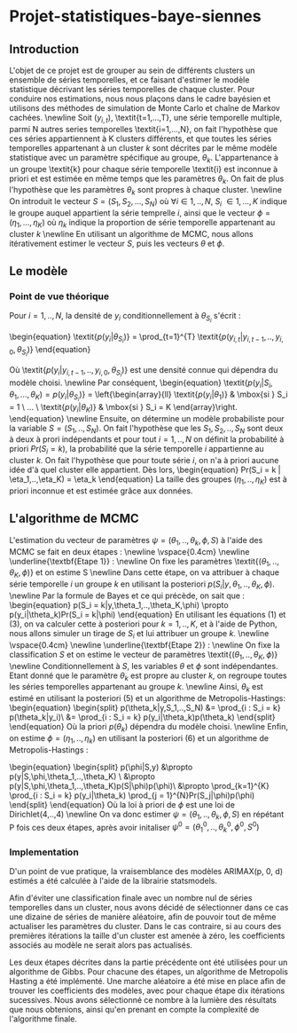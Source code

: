 # Projet-statistiques-baye-siennes

## Introduction

L'objet de ce projet est de grouper au sein de différents clusters un ensemble de séries temporelles, et ce faisant d'estimer le modèle statistique décrivant les séries temporelles de chaque cluster. 
Pour conduire nos estimations, nous nous plaçons dans le cadre bayésien et utilisons des méthodes de simulation de Monte Carlo et chaîne de Markov cachées.
\newline
Soit ($y_{i,t}$), \textit{t=1,...,T}, une série temporelle multiple, parmi N autres series temporelles \textit{i=1,...,N}, on fait l'hypothèse que ces séries appartiennent à K clusters différents, et que toutes les séries temporelles appartenant à un cluster $\textit{k}$ sont décrites par le même modèle statistique avec un paramètre spécifique au groupe, $\theta_k$. L'appartenance à un groupe \textit{k} pour chaque série temporelle \textit{i} est inconnue à priori et est estimée en même temps que les paramètres $\theta_k$. On fait de plus l'hypothèse que les paramètres $\theta_k$ sont propres à chaque cluster. 
\newline
On introduit le vecteur $S = (S_1,S_2,...,S_N)$ où $\forall i \in 1,..,N$, $S_i$ $\in 1,...,K$ indique le groupe auquel appartient la série temprelle $i$, ainsi que le vecteur $\phi = (\eta_1, ..., \eta_K)$ où $\eta_k$ indique la proportion de série temporelle appartenant au cluster $k$
\newline
En utilisant un algorithme de MCMC, nous allons itérativement estimer le vecteur $S$, puis les vecteurs $\theta$ et $\phi$.

## Le modèle
### Point de vue théorique

Pour $i = 1,..,N$, la densité de $y_i$ conditionnellement à $\theta_{S_i}$ s'écrit :

\begin{equation}
\textit{$p(y_i | \theta_{S_i})$} = \prod_{t=1}^{T} \textit{$p(y_{i,t}|y_{i,t-1},..,y_{i,0},\theta_{S_i})$}
\end{equation}

Où \textit{$p(y_i|y_{i,t-1},..,y_{i,0},\theta_{S_i})$} est une densité connue qui dépendra du modèle choisi.
\newline
Par conséquent, 
\begin{equation}
\textit{$p(y_i | S_i, \theta_1,...,\theta_K) =  p(y_i | \theta_{S_i})$} = \left\{\begin{array}{ll}
  \textit{$p(y_i | \theta_{1})$}   & \mbox{si } S_i = 1  \\
  ...                                         \\
  \textit{$p(y_i | \theta_{K})$}   & \mbox{si } S_i = K
\end{array}\right.
\end{equation}
\newline
Ensuite, on détermine un modèle probabiliste pour la variable $S = (S_1,..,S_N)$. On fait l'hypothèse que les $S_1, S_2,..,S_N$ sont deux à deux à prori indépendants et pour tout $i = 1,..,N$ on définit la probabilité à priori $Pr(S_i = k)$, la probabilité que la série temporelle $i$ appartienne au cluster $k$. On fait l'hypothèse que pour toute série $i$, on n'a à priori aucune idée d'à quel cluster elle appartient. Dès lors,
\begin{equation}
Pr(S_i = k | \eta_1,..,\eta_K) = \eta_k
\end{equation}
La taille des groupes $(\eta_1,..,\eta_K)$ est à priori inconnue et est estimée grâce aux données.

## L'algorithme de MCMC

L'estimation du vecteur de paramètres $\psi = (\theta_1,..,\theta_k,\phi,S)$ à l'aide des MCMC se fait en deux étapes :
\newline
\vspace{0.4cm} 
\newline
\underline{\textbf{Etape 1}} : 
\newline 
On fixe les paramètres \textit{$(\theta_1,..,\theta_K,\phi)$} et on estime S 
\newline
Dans cette étape, on va attribuer à chaque série temporelle $i$ un groupe $k$ en utilisant la posteriori $p(S_i|y,\theta_1,..,\theta_K,\phi)$.
\newline
Par la formule de Bayes et ce qui précède, on sait que :
\begin{equation}
p(S_i = k|y,\theta_1,..,\theta_K,\phi) \propto p(y_i|\theta_k)Pr(S_i = k|\phi)
\end{equation}
En utilisant les équations (1) et (3), on va calculer cette à posteriori pour $k = 1,..,K$, et à l'aide de Python, nous allons simuler un tirage de $S_i$ et lui attribuer un groupe $k$.
\newline
\vspace{0.4cm} 
\newline
\underline{\textbf{Etape 2}} : 
\newline 
On fixe la classification $S$ et on estime le vecteur de paramètres \textit{$(\theta_1,..,\theta_K,\phi)$}
\newline
Conditionnellement à $S$, les variables $\theta$ et $\phi$ sont indépendantes. Etant donné que le paramètre $\theta_k$ est propre au cluster $k$, on regroupe toutes les séries temporelles appartenant au groupe $k$.
\newline
Ainsi, $\theta_k$ est estimé en utilisant la posteriori (5) et un algorithme de Metropolis-Hastings:
\begin{equation}
    \begin{split}
        p(\theta_k|y,S_1,..,S_N) &= \prod_{i : S_i = k} p(\theta_k|y_i)\\
                                 &=  \prod_{i : S_i = k} p(y_i|\theta_k)p(\theta_k)
    \end{split}
\end{equation}
Où la priori $p(\theta_k)$ dépendra du modèle choisi.
\newline
Enfin, on estime $\phi = (\eta_1,..,\eta_k$) en utilisant la posteriori (6) et un algorithme de Metropolis-Hastings : 

\begin{equation}
    \begin{split}
        p(\phi|S,y) &\propto p(y|S,\phi,\theta_1,..,\theta_K) \\
                    &\propto p(y|S,\phi,\theta_1,..,\theta_K)p(S|\phi)p(\phi)\\
                    &\propto \prod_{k=1}^{K} \prod_{i : S_i = k} p(y_i|\theta_k) \prod_{j = 1}^{N}Pr(S_j|\phi)p(\phi)
    \end{split}
\end{equation}
Où la loi à priori de $\phi$ est une loi de Dirichlet(4,..,4)
\newline
On va donc estimer $\psi = (\theta_1,..,\theta_k,\phi,S)$ en répétant P fois ces deux étapes, après avoir initaliser $\psi^{0} = (\theta_1^{0},..,\theta_k^{0},\phi^{0},S^{0})$

### Implementation

D'un point de vue pratique, la vraisemblance des modèles ARIMAX(p, 0, d) estimés a été calculée à l'aide de la librairie statsmodels. 

Afin d'éviter une classification finale avec un nombre nul de séries temporelles dans un cluster, nous avons décidé de sélectionner dans ce cas une dizaine de séries de manière aléatoire, afin de pouvoir tout de même actualiser les paramètres du cluster. Dans le cas contraire, si au cours des premières itérations la taille d'un cluster est amenée à zéro, les coefficients associés au modèle ne serait alors pas actualisés.

Les deux étapes décrites dans la partie précédente ont été utilisées pour un algorithme de Gibbs. Pour chacune des étapes, un algorithme de Metropolis Hasting a été implémenté. Une marche aléatoire a été mise en place afin de trouver les coefficients des modèles, avec pour chaque étape dix itérations sucessives. Nous avons sélectionné ce nombre à la lumière des résultats que nous obtenions, ainsi qu'en prenant en compte la complexité de l'algorithme finale. 
